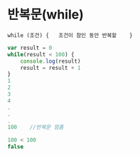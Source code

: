 # 반복문\(while\)

`while (조건) {  
 조건이 참인 동안 반복할   
}`

```javascript
var result = 0
while(result < 100) {
    console.log(result)
    result = result + 1
}
1
2
3
4
.
.
.
100    //반복문 멈춤

100 < 100
false
```

